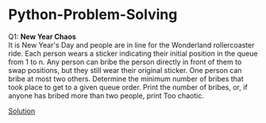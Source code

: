 # Python-Problem-Solving
Q1: <b>New Year Chaos</b>
<br>
It is New Year's Day and people are in line for the Wonderland rollercoaster ride. Each person wears a sticker indicating their initial position in the queue from 1 to n. Any person can bribe the person directly in front of them to swap positions, but they still wear their original sticker. One person can bribe at most two others.
Determine the minimum number of bribes that took place to get to a given queue order. Print the number of bribes, or, if anyone has bribed more than two people, print Too chaotic.


[Solution](https://github.com/AswathSundaram/Python-Problem-Solving/blob/bd945d710b60b836aeda3b4aebb2b547f5b3a40c/Q1.py)
